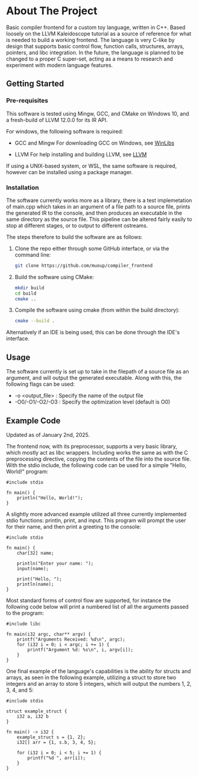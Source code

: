 <!-- ABOUT THE PROJECT -->
# About The Project
Basic compiler frontend for a custom toy language, written in C++. Based loosely on the LLVM Kaleidoscope tutorial
as a source of reference for what is needed to build a working frontend. The language is very C-like by design
that supports basic control flow, function calls, structures, arrays, pointers, and libc integration. In the future,
the language is planned to be changed to a proper C super-set, acting as a means to research and experiment with
modern language features.

<!-- GETTING STARTED -->
## Getting Started

### Pre-requisites

This software is tested using Mingw, GCC, and CMake on Windows 10, and a fresh-build of LLVM 12.0.0 for its IR API.

For windows, the following software is required:

* GCC and Mingw
For downloading GCC on Windows, see [WinLibs](https://winlibs.com/)

* LLVM
For help installing and building LLVM, see [LLVM](https://llvm.org/docs/CMake.html)

If using a UNIX-based system, or WSL, the same software is required, however can be installed using a package manager.

### Installation

The software currently works more as a library, there is a test implemetation of main.cpp which takes in an argument
of a file path to a source file, prints the generated IR to the console, and then produces an executable in the same
directory as the source file. This pipeline can be altered fairly easily to stop at different stages, or to output
to different ostreams.

The steps therefore to build the software are as follows:

1. Clone the repo either through some GitHub interface, or via the command line:
    ```sh
    git clone https://github.com/muoup/compiler_frontend
    ```
   
2. Build the software using CMake:
    ```sh
    mkdir build
    cd build
    cmake ..
    ```
   
3. Compile the software using cmake (from within the build directory):
    ```sh
    cmake --build .
    ```

Alternatively if an IDE is being used, this can be done through the IDE's interface.

## Usage

The software currently is set up to take in the filepath of a source file as an argument, and will output the generated
executable. Along with this, the following flags can be used:

* -o <output_file> : Specify the name of the output file
* -O0/-O1/-O2/-O3 : Specify the optimization level (default is O0)

## Example Code

Updated as of January 2nd, 2025.

The frontend now, with its preprocessor, supports a very basic library, which mostly act as libc wrappers. Including works
the same as with the C preprocessing directive, copying the contents of the file into the source file. With the stdio include, 
the following code can be used for a simple "Hello, World!" program:

```
#include stdio

fn main() {
    println("Hello, World!");
}
```

A slightly more advanced example utilized all three currently implemented stdio functions: println, print, and input. This
program will prompt the user for their name, and then print a greeting to the console:

```
#include stdio

fn main() {
    char[32] name;

    println("Enter your name: ");
    input(name);

    print("Hello, ");
    println(name);
}
```

Most standard forms of control flow are supported, for instance the following code below will print a numbered
list of all the arguments passed to the program:

```
#include libc

fn main(i32 argc, char** argv) {
    printf("Arguments Received: %d\n", argc);
    for (i32 i = 0; i < argc; i += 1) {
        printf("Argument %d: %s\n", i, argv[i]);
    }
}
```

One final example of the language's capabilities is the ability for structs and arrays, as seen in the following example,
utilizing a struct to store two integers and an array to store 5 integers, which will output the numbers 1, 2, 3, 4, and 5:

```
#include stdio

struct example_struct {
    i32 a, i32 b
}

fn main() -> i32 {
    example_struct s = {1, 2};
    i32[] arr = {1, s.b, 3, 4, 5};
    
    for (i32 i = 0; i < 5; i += 1) {
        printf("%d ", arr[i]);
    }
}
```